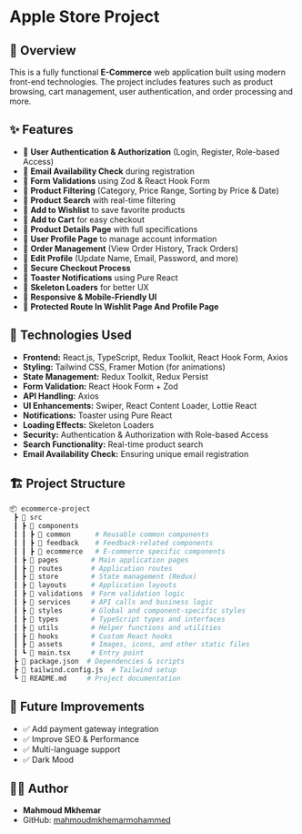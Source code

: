 # Apple Store Project

## 📌 Overview
This is a fully functional **E-Commerce** web application built using modern front-end technologies. The project includes features such as product browsing, cart management, user authentication, and order processing and more.

## ✨ Features
- 🔹 **User Authentication & Authorization** (Login, Register, Role-based Access)
- 🔹 **Email Availability Check** during registration
- 🔹 **Form Validations** using Zod & React Hook Form
- 🔹 **Product Filtering** (Category, Price Range, Sorting by Price & Date)
- 🔹 **Product Search** with real-time filtering
- 🔹 **Add to Wishlist** to save favorite products
- 🔹 **Add to Cart** for easy checkout
- 🔹 **Product Details Page** with full specifications
- 🔹 **User Profile Page** to manage account information
- 🔹 **Order Management** (View Order History, Track Orders)
- 🔹 **Edit Profile** (Update Name, Email, Password, and more)
- 🔹 **Secure Checkout Process**
- 🔹 **Toaster Notifications** using Pure React
- 🔹 **Skeleton Loaders** for better UX
- 🔹 **Responsive & Mobile-Friendly UI**
- 🔹 **Protected Route In Wishlit Page And Profile Page**

## 🚀 Technologies Used
- **Frontend:** React.js, TypeScript, Redux Toolkit, React Hook Form, Axios
- **Styling:** Tailwind CSS, Framer Motion (for animations)
- **State Management:** Redux Toolkit, Redux Persist
- **Form Validation:** React Hook Form + Zod
- **API Handling:** Axios
- **UI Enhancements:** Swiper, React Content Loader, Lottie React
- **Notifications:** Toaster using Pure React
- **Loading Effects:** Skeleton Loaders
- **Security:** Authentication & Authorization with Role-based Access
- **Search Functionality:** Real-time product search
- **Email Availability Check:** Ensuring unique email registration

## 🏗️ Project Structure
```bash
📦 ecommerce-project
 ┣ 📂 src
 ┃ ┣ 📂 components
 ┃ ┃ ┣ 📂 common      # Reusable common components
 ┃ ┃ ┣ 📂 feedback    # Feedback-related components
 ┃ ┃ ┣ 📂 ecommerce   # E-commerce specific components
 ┃ ┣ 📂 pages        # Main application pages
 ┃ ┣ 📂 routes       # Application routes
 ┃ ┣ 📂 store        # State management (Redux)
 ┃ ┣ 📂 layouts      # Application layouts
 ┃ ┣ 📂 validations  # Form validation logic
 ┃ ┣ 📂 services     # API calls and business logic
 ┃ ┣ 📂 styles       # Global and component-specific styles
 ┃ ┣ 📂 types        # TypeScript types and interfaces
 ┃ ┣ 📂 utils        # Helper functions and utilities
 ┃ ┣ 📂 hooks        # Custom React hooks
 ┃ ┣ 📂 assets       # Images, icons, and other static files
 ┃ ┗ 📜 main.tsx     # Entry point
 ┣ 📜 package.json  # Dependencies & scripts
 ┣ 📜 tailwind.config.js  # Tailwind setup
 ┗ 📜 README.md     # Project documentation
```

## 🎯 Future Improvements
- ✅ Add payment gateway integration
- ✅ Improve SEO & Performance
- ✅ Multi-language support
- ✅ Dark Mood

## 👨‍💻 Author
- **Mahmoud Mkhemar**
- GitHub: [mahmoudmkhemarmohammed](https://github.com/mahmoudmkhemarmohammed)